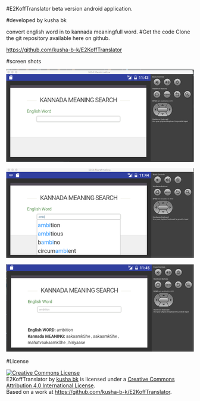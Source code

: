#E2KoffTranslator   beta version 
android application.

#developed by kusha bk

convert english word in to kannada meaningfull word.
#Get the code
Clone the git repository available here on github.

https://github.com/kusha-b-k/E2KoffTranslator


#screen shots

![alt tag](https://github.com/kusha-b-k/E2KoffTranslator/blob/master/output%20screen/E2KoffTranslator1.png)


![alt tag](https://github.com/kusha-b-k/E2KoffTranslator/blob/master/output%20screen/E2KoffTranslator2.png)


![alt tag](https://github.com/kusha-b-k/E2KoffTranslator/blob/master/output%20screen/E2KoffTranslator3.png)


#License

<a rel="license" href="http://creativecommons.org/licenses/by/4.0/"><img alt="Creative Commons License" style="border-width:0" src="https://i.creativecommons.org/l/by/4.0/88x31.png" /></a><br /><span xmlns:dct="http://purl.org/dc/terms/" property="dct:title">E2KoffTranslator</span> by <a xmlns:cc="http://creativecommons.org/ns#" href="https://github.com/kusha-b-k/E2KoffTranslator" property="cc:attributionName" rel="cc:attributionURL">kusha bk</a> is licensed under a <a rel="license" href="http://creativecommons.org/licenses/by/4.0/">Creative Commons Attribution 4.0 International License</a>.<br />Based on a work at <a xmlns:dct="http://purl.org/dc/terms/" href="https://github.com/kusha-b-k/E2KoffTranslator" rel="dct:source">https://github.com/kusha-b-k/E2KoffTranslator</a>.
